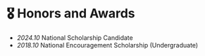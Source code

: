 # 🎖 Honors and Awards
- *2024.10* National Scholarship Candidate
- *2018.10* National Encouragement Scholarship (Undergraduate)